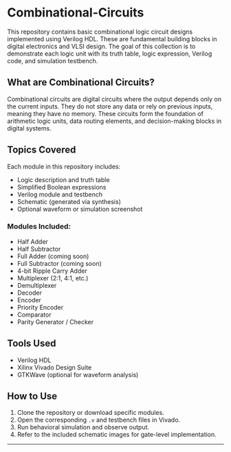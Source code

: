 # Combinational-Circuits

This repository contains basic combinational logic circuit designs implemented using Verilog HDL. These are fundamental building blocks in digital electronics and VLSI design. The goal of this collection is to demonstrate each logic unit with its truth table, logic expression, Verilog code, and simulation testbench.

## What are Combinational Circuits?

Combinational circuits are digital circuits where the output depends only on the current inputs. They do not store any data or rely on previous inputs, meaning they have no memory. These circuits form the foundation of arithmetic logic units, data routing elements, and decision-making blocks in digital systems.

## Topics Covered

Each module in this repository includes:
- Logic description and truth table
- Simplified Boolean expressions
- Verilog module and testbench
- Schematic (generated via synthesis)
- Optional waveform or simulation screenshot

### Modules Included:
- Half Adder
- Half Subtractor
- Full Adder (coming soon)
- Full Subtractor (coming soon)
- 4-bit Ripple Carry Adder
- Multiplexer (2:1, 4:1, etc.)
- Demultiplexer
- Decoder
- Encoder
- Priority Encoder
- Comparator
- Parity Generator / Checker

## Tools Used

- Verilog HDL
- Xilinx Vivado Design Suite
- GTKWave (optional for waveform analysis)

## How to Use

1. Clone the repository or download specific modules.
2. Open the corresponding `.v` and testbench files in Vivado.
3. Run behavioral simulation and observe output.
4. Refer to the included schematic images for gate-level implementation.

---
